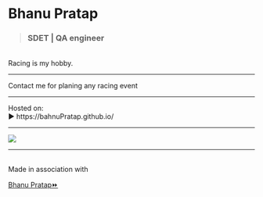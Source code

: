 # Bhanu Pratap 
> ### SDET | QA engineer 
<br>
Racing is my hobby.
<hr>
Contact me for planing any racing event
<br>
<hr>
Hosted on:
<br>
▶️ https://bahnuPratap.github.io/
<hr>
<img src="./res/seo.jpg">
<hr>
<br>
Made in association with 

[Bhanu Pratap⏩](https://github.com/bhanu3131/)
